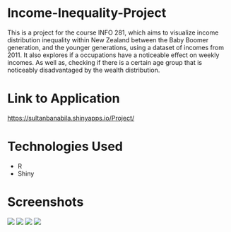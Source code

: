 # Income-Inequality-Project
This is a project for the course INFO 281, which aims to visualize income distribution inequality within New Zealand between the Baby Boomer generation, and the younger generations, using a dataset of incomes from 2011. It also explores if a occupations have a noticeable effect on weekly incomes. As well as, checking if there is a certain age group that is noticeably disadvantaged by the wealth distribution.

# Link to Application
https://sultanbanabila.shinyapps.io/Project/

# Technologies Used
- R
- Shiny

# Screenshots
<img src ="https://user-images.githubusercontent.com/26127333/71436621-27b28080-2753-11ea-8d2a-93f45a7c5a21.PNG" />
<img src ="https://user-images.githubusercontent.com/26127333/71436622-27b28080-2753-11ea-98b5-e201a79b40b5.PNG" />
<img src ="https://user-images.githubusercontent.com/26127333/71436623-27b28080-2753-11ea-9a8d-507366a28178.PNG" />
<img src ="https://user-images.githubusercontent.com/26127333/71436624-284b1700-2753-11ea-81e9-6b555b96ce09.PNG" />
